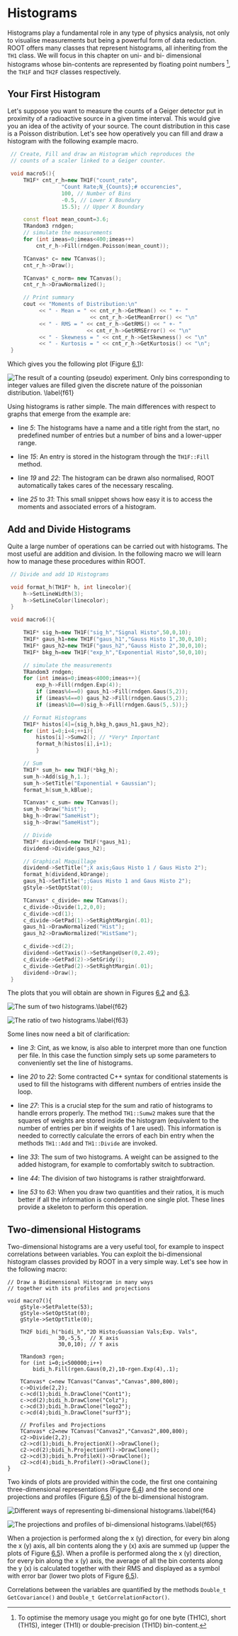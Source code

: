 # Histograms #

Histograms play a fundamental role in any type of physics analysis, not
only to visualise measurements but being a powerful form of data
reduction. ROOT offers many classes that represent histograms, all
inheriting from the `TH1` class. We will focus in this chapter on uni-
and bi- dimensional histograms whose bin-contents are represented by
floating point numbers [^3], the `TH1F` and `TH2F` classes respectively.

## Your First Histogram ##

Let's suppose you want to measure the counts of a Geiger detector put in
proximity of a radioactive source in a given time interval. This would
give you an idea of the activity of your source. The count distribution
in this case is a Poisson distribution. Let's see how operatively you
can fill and draw a histogram with the following example macro.

``` {.cpp .numberLines}
 // Create, Fill and draw an Histogram which reproduces the
 // counts of a scaler linked to a Geiger counter.

 void macro5(){
     TH1F* cnt_r_h=new TH1F("count_rate",
                 "Count Rate;N_{Counts};# occurencies",
                 100, // Number of Bins
                 -0.5, // Lower X Boundary
                 15.5); // Upper X Boundary

     const float mean_count=3.6;
     TRandom3 rndgen;
     // simulate the measurements
     for (int imeas=0;imeas<400;imeas++)
         cnt_r_h->Fill(rndgen.Poisson(mean_count));

     TCanvas* c= new TCanvas();
     cnt_r_h->Draw();

     TCanvas* c_norm= new TCanvas();
     cnt_r_h->DrawNormalized();

     // Print summary
     cout << "Moments of Distribution:\n"
          << " - Mean = " << cnt_r_h->GetMean() << " +- "
                          << cnt_r_h->GetMeanError() << "\n"
          << " - RMS = " << cnt_r_h->GetRMS() << " +- "
                         << cnt_r_h->GetRMSError() << "\n"
          << " - Skewness = " << cnt_r_h->GetSkewness() << "\n"
          << " - Kurtosis = " << cnt_r_h->GetKurtosis() << "\n";
 }
```

Which gives you the following plot (Figure [6.1](#f61)):

[f61]: figures/poisson.png "f61"
<a name="f61"></a>

![The result of a counting (pseudo) experiment. Only bins corresponding
to integer values are filled given the discrete nature of the poissonian
distribution. \label{f61}][f61]

Using histograms is rather simple. The main differences with respect to
graphs that emerge from the example are:

-   line *5*: The histograms have a name and a title right from the
    start, no predefined number of entries but a number of bins and a
    lower-upper range.

-   line *15*: An entry is stored in the histogram through the
    `TH1F::Fill` method.

-   line *19* and *22*: The histogram can be drawn also normalised, ROOT
    automatically takes cares of the necessary rescaling.

-   line *25* to *31*: This small snippet shows how easy it is to access
    the moments and associated errors of a histogram.

## Add and Divide Histograms ##

Quite a large number of operations can be carried out with histograms.
The most useful are addition and division. In the following macro we
will learn how to manage these procedures within ROOT.

``` {.cpp .numberLines}
 // Divide and add 1D Histograms

 void format_h(TH1F* h, int linecolor){
     h->SetLineWidth(3);
     h->SetLineColor(linecolor);
 }

 void macro6(){

     TH1F* sig_h=new TH1F("sig_h","Signal Histo",50,0,10);
     TH1F* gaus_h1=new TH1F("gaus_h1","Gauss Histo 1",30,0,10);
     TH1F* gaus_h2=new TH1F("gaus_h2","Gauss Histo 2",30,0,10);
     TH1F* bkg_h=new TH1F("exp_h","Exponential Histo",50,0,10);

     // simulate the measurements
     TRandom3 rndgen;
     for (int imeas=0;imeas<4000;imeas++){
         exp_h->Fill(rndgen.Exp(4));
         if (imeas%4==0) gaus_h1->Fill(rndgen.Gaus(5,2));
         if (imeas%4==0) gaus_h2->Fill(rndgen.Gaus(5,2));
         if (imeas%10==0)sig_h->Fill(rndgen.Gaus(5,.5));}

     // Format Histograms
     TH1F* histos[4]={sig_h,bkg_h,gaus_h1,gaus_h2};
     for (int i=0;i<4;++i){
         histos[i]->Sumw2(); // *Very* Important
         format_h(histos[i],i+1);
         }

     // Sum
     TH1F* sum_h= new TH1F(*bkg_h);
     sum_h->Add(sig_h,1.);
     sum_h->SetTitle("Exponential + Gaussian");
     format_h(sum_h,kBlue);

     TCanvas* c_sum= new TCanvas();
     sum_h->Draw("hist");
     bkg_h->Draw("SameHist");
     sig_h->Draw("SameHist");

     // Divide
     TH1F* dividend=new TH1F(*gaus_h1);
     dividend->Divide(gaus_h2);

     // Graphical Maquillage
     dividend->SetTitle(";X axis;Gaus Histo 1 / Gaus Histo 2");
     format_h(dividend,kOrange);
     gaus_h1->SetTitle(";;Gaus Histo 1 and Gaus Histo 2");
     gStyle->SetOptStat(0);

     TCanvas* c_divide= new TCanvas();
     c_divide->Divide(1,2,0,0);
     c_divide->cd(1);
     c_divide->GetPad(1)->SetRightMargin(.01);
     gaus_h1->DrawNormalized("Hist");
     gaus_h2->DrawNormalized("HistSame");

     c_divide->cd(2);
     dividend->GetYaxis()->SetRangeUser(0,2.49);
     c_divide->GetPad(2)->SetGridy();
     c_divide->GetPad(2)->SetRightMargin(.01);
     dividend->Draw();
 }
```

The plots that you will obtain are shown in Figures [6.2](#f62) and [6.3](#f63).

[f62]: figures/histo_sum.png "f62"
<a name="f62"></a>

![The sum of two histograms.\label{f62}][f62]

[f63]: figures/histo_ratio.png "f63"
<a name="f63"></a>

![The ratio of two histograms.\label{f63}][f63]

Some lines now need a bit of clarification:

-   line *3*: Cint, as we know, is also able to interpret more than one
    function per file. In this case the function simply sets up some
    parameters to conveniently set the line of histograms.

-   line *20* to *22*: Some contracted C++ syntax for conditional
    statements is used to fill the histograms with different numbers of
    entries inside the loop.

-   line *27*: This is a crucial step for the sum and ratio of
    histograms to handle errors properly. The method `TH1::Sumw2` makes
    sure that the squares of weights are stored inside the histogram
    (equivalent to the number of entries per bin if weights of 1 are
    used). This information is needed to correctly calculate the errors
    of each bin entry when the methods `TH1::Add` and `TH1::Divide` are
    invoked.

-   line *33*: The sum of two histograms. A weight can be assigned to
    the added histogram, for example to comfortably switch to
    subtraction.

-   line *44*: The division of two histograms is rather straightforward.

-   line *53* to *63*: When you draw two quantities and their ratios, it
    is much better if all the information is condensed in one single
    plot. These lines provide a skeleton to perform this operation.

## Two-dimensional Histograms ##

Two-dimensional histograms are a very useful tool, for example to
inspect correlations between variables. You can exploit the
bi-dimensional histogram classes provided by ROOT in a very simple way.
Let's see how in the following macro:

``` {.cpp}
// Draw a Bidimensional Histogram in many ways
// together with its profiles and projections

void macro7(){
    gStyle->SetPalette(53);
    gStyle->SetOptStat(0);
    gStyle->SetOptTitle(0);

    TH2F bidi_h("bidi_h","2D Histo;Guassian Vals;Exp. Vals",
                30,-5,5,  // X axis
                30,0,10); // Y axis

    TRandom3 rgen;
    for (int i=0;i<500000;i++)
        bidi_h.Fill(rgen.Gaus(0,2),10-rgen.Exp(4),.1);

    TCanvas* c=new TCanvas("Canvas","Canvas",800,800);
    c->Divide(2,2);
    c->cd(1);bidi_h.DrawClone("Cont1");
    c->cd(2);bidi_h.DrawClone("Colz");
    c->cd(3);bidi_h.DrawClone("lego2");
    c->cd(4);bidi_h.DrawClone("surf3");

    // Profiles and Projections
    TCanvas* c2=new TCanvas("Canvas2","Canvas2",800,800);
    c2->Divide(2,2);
    c2->cd(1);bidi_h.ProjectionX()->DrawClone();
    c2->cd(2);bidi_h.ProjectionY()->DrawClone();
    c2->cd(3);bidi_h.ProfileX()->DrawClone();
    c2->cd(4);bidi_h.ProfileY()->DrawClone();
}
```

Two kinds of plots are provided within the code, the first one
containing three-dimensional representations (Figure [6.4](#f64)) and the second one
projections and profiles (Figure [6.5](#f65)) of the bi-dimensional histogram.

[f64]: figures/th2f.png "f64"
<a name="f64"></a>

![Different ways of representing bi-dimensional
histograms.\label{f64}][f64]

[f65]: figures/proj_and_prof.png "f65"
<a name="f65"></a>

![The projections and profiles of bi-dimensional
histograms.\label{f65}][f65]

When a projection is performed along the x (y) direction, for every bin
along the x (y) axis, all bin contents along the y (x) axis are summed
up (upper the plots of Figure [6.5](#f65)). When a profile is performed along the x (y)
direction, for every bin along the x (y) axis, the average of all the
bin contents along the y (x) is calculated together with their RMS and
displayed as a symbol with error bar (lower two plots of Figure [6.5](#f65)).

Correlations between the variables are quantified by the methods
`Double_t GetCovariance()` and `Double_t GetCorrelationFactor()`.

[^3]: To optimise the memory usage you might go for one byte (TH1C), short (TH1S), integer (TH1I) or double-precision (TH1D) bin-content.
